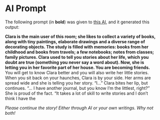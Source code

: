 # AI Prompt

The following prompt (in **bold**) was given to [this AI](https://app.inferkit.com/demo), and it generated this output:

**Clara is the main user of this room; she likes to collect a variety of books, along with tiny paintings, elaborate drawings and a diverse range of decorating objects. The study is filled with memories: books from her childhood and books from travels; a few notebooks; notes from classes; family pictures. Clara used to tell you stories about her life, which you doubt are true (something you never say a word about). Now, she is letting you in her favorite part of her house. You are becoming friends.**
You will get to know Clara better and you will also write her little stories. When you sit back on your haunches, Clara is by your side. Her arms are spread wide and she is telling you her story. “I…” Clara bites her lip, but continues. “… I have another journal, but you know I’m the littlest, right?” She is proud of the fact. “It takes a lot of skill to write stories and I don’t think I have the

*Please continue the story! Either through AI or your own writings. Why not both!*
